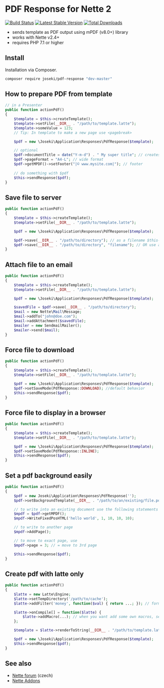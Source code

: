 PDF Response for Nette 2
===

[![Build Status](https://travis-ci.org/Joseki/PdfResponse.svg?branch=master)](https://travis-ci.org/Joseki/PdfResponse)
[![Latest Stable Version](https://poser.pugx.org/joseki/pdf-response/v/stable)](https://packagist.org/packages/joseki/pdf-response)
[![Total Downloads](https://poser.pugx.org/joseki/pdf-response/downloads)](https://packagist.org/packages/joseki/pdf-response)

- sends template as PDF output using mPDF (v8.0+) library
- works with Nette v2.4+
- requires PHP 7.1 or higher

Install
---
Installation via Composer.

```sh
composer require joseki/pdf-response "dev-master"
```


How to prepare PDF from template
---

```php
// in a Presenter
public function actionPdf()
{
    $template = $this->createTemplate();
    $template->setFile(__DIR__ . "/path/to/template.latte");
    $template->someValue = 123;
    // Tip: In template to make a new page use <pagebreak>

    $pdf = new \Joseki\Application\Responses\PdfResponse($template);

    // optional
    $pdf->documentTitle = date("Y-m-d") . " My super title"; // creates filename 2012-06-30-my-super-title.pdf
    $pdf->pageFormat = "A4-L"; // wide format
    $pdf->getMPDF()->setFooter("|© www.mysite.com|"); // footer
    
    // do something with $pdf
    $this->sendResponse($pdf);
}
```

Save file to server
---

```php
public function actionPdf()
{
    $template = $this->createTemplate();
    $template->setFile(__DIR__ . "/path/to/template.latte");

    $pdf = new \Joseki\Application\Responses\PdfResponse($template);

    $pdf->save(__DIR__ . "/path/to/directory"); // as a filename $this->documentTitle will be used
    $pdf->save(__DIR__ . "/path/to/directory", "filename"); // OR use a custom name
}
```

Attach file to an email
---

```php
public function actionPdf()
{
    $template = $this->createTemplate();
    $template->setFile(__DIR__ . "/path/to/template.latte");

    $pdf = new \Joseki\Application\Responses\PdfResponse($template);

    $savedFile = $pdf->save(__DIR__ . "/path/to/directory");
    $mail = new Nette\Mail\Message;
    $mail->addTo("john@doe.com");
    $mail->addAttachment($savedFile);
    $mailer = new SendmailMailer();
    $mailer->send($mail);
}
```

Force file to download
---

```php
public function actionPdf()
{
    $template = $this->createTemplate();
    $template->setFile(__DIR__ . "/path/to/template.latte");

    $pdf = new \Joseki\Application\Responses\PdfResponse($template);
    $pdf->setSaveMode(PdfResponse::DOWNLOAD); //default behavior
    $this->sendResponse($pdf);
}
```

Force file to display in a browser
---

```php
public function actionPdf()
{
    $template = $this->createTemplate();
    $template->setFile(__DIR__ . "/path/to/template.latte");

    $pdf = new \Joseki\Application\Responses\PdfResponse($template);
    $pdf->setSaveMode(PdfResponse::INLINE);
    $this->sendResponse($pdf);
}
```   

Set a pdf background easily
---

```php
public function actionPdf()
{
    $pdf = new Joseki\Application\Responses\PdfResponse('');
    $pdf->setBackgroundTemplate(__DIR__ . "/path/to/an/existing/file.pdf");

    // to write into an existing document use the following statements
    $mpdf = $pdf->getMPDF();
    $mpdf->WriteFixedPosHTML('hello world', 1, 10, 10, 10);

    // to write to another page
    $mpdf->AddPage();

    // to move to exact page, use
    $mpdf->page = 3; // = move to 3rd page

    $this->sendResponse($pdf);
}
```

Create pdf with latte only
---

```php
public function actionPdf()
{
    $latte = new Latte\Engine;
    $latte->setTempDirectory('/path/to/cache');
    $latte->addFilter('money', function($val) { return ...; }); // formerly registerHelper()

    $latte->onCompile[] = function($latte) {
        $latte->addMacro(...); // when you want add some own macros, see http://goo.gl/d5A1u2
    };

    $template = $latte->renderToString(__DIR__ . "/path/to/template.latte");

    $pdf = new \Joseki\Application\Responses\PdfResponse($template);
    $this->sendResponse($pdf);
}
```

See also
---

- [Nette forum](http://forum.nette.org/cs/3726-addon-pdfresponse-pdfresponse) (czech)
- [Nette Addons](http://addons.nette.org/joseki/pdf-response)

